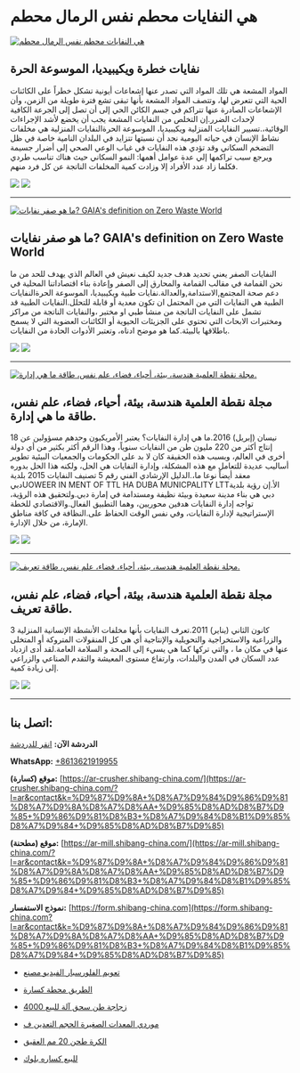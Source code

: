 # هي النفايات محطم نفس الرمال محطم

<a href="https://swt.shibang-china.com/?l=ar&img&k=%D9%87%D9%8A+%D8%A7%D9%84%D9%86%D9%81%D8%A7%D9%8A%D8%A7%D8%AA+%D9%85%D8%AD%D8%B7%D9%85+%D9%86%D9%81%D8%B3+%D8%A7%D9%84%D8%B1%D9%85%D8%A7%D9%84+%D9%85%D8%AD%D8%B7%D9%85" target="_blank">![هي النفايات محطم نفس الرمال محطم](http://static.shibang-china.com/all-800x300/1131.jpg)</a>

## نفايات خطرة ويكيبيديا، الموسوعة الحرة
المواد المشعة هي تلك المواد التي تصدر عنها إشعاعات أيونية تشكل خطراً على الكائنات الحية التي تتعرض لها، وتتصف المواد المشعة بأنها تبقى تشع فترة طويلة من الزمن، وأن الإشعاعات الصادرة عنها تتراكم في جسم الكائن الحي إلى أن تصل إلى الجرعة الكافية لإحداث الضرر.إن التخلص من النفايات المشعة يجب أن يخضع لأشد الإجراءات الوقائية،.تسيير النفايات المنزلية ويكيبيديا، الموسوعة الحرةالنفايات المنزلية هي مخلفات نشاط الإنسان في حياته اليومية نجد أن نسبتها تتزايد في البلدان النامية خاصة في ظل التضخم السكاني وقد تؤدي هذه النفايات في غياب الوعي الصحي إلى أضرار جسيمة ويرجع سبب تراكمها إلي عدة عوامل أهمها: النمو السكاني حيث هناك تناسب طردي فكلما زاد عدد الأفراد إلا وزادت كمية المخلفات الناتجة عن كل فرد منهم.


<a href="https://whatsapp.shibangsoft.com/WhatsApp.php" target="_blank" title="WhatsApp">![](http://static.shibang-china.com/icon/whatsapp.png)</a> <a href="https://swt.shibang-china.com/?l=ar&icon&k=%D9%87%D9%8A+%D8%A7%D9%84%D9%86%D9%81%D8%A7%D9%8A%D8%A7%D8%AA+%D9%85%D8%AD%D8%B7%D9%85+%D9%86%D9%81%D8%B3+%D8%A7%D9%84%D8%B1%D9%85%D8%A7%D9%84+%D9%85%D8%AD%D8%B7%D9%85" target="_blank">![](http://static.shibang-china.com/icon/chat-ar.png)</a>

---

<a href="https://swt.shibang-china.com/?l=ar&img&k=%D9%87%D9%8A+%D8%A7%D9%84%D9%86%D9%81%D8%A7%D9%8A%D8%A7%D8%AA+%D9%85%D8%AD%D8%B7%D9%85+%D9%86%D9%81%D8%B3+%D8%A7%D9%84%D8%B1%D9%85%D8%A7%D9%84+%D9%85%D8%AD%D8%B7%D9%85" target="_blank">![ما هو صفر نفايات? GAIA&#39;s definition on Zero Waste World](http://static.shibang-china.com/all-800x300/1362.jpg)</a>

## ما هو صفر نفايات? GAIA&#39;s definition on Zero Waste World
النفايات الصفر يعني تحديد هدف جديد لكيف نعيش في العالم الذي يهدف للحد من ما نحن القمامة في مقالب القمامة والمحارق إلى الصفر وإعادة بناء اقتصاداتنا المحلية في دعم صحة المجتمع,الاستدامة,والعدالة.نفايات طبية ويكيبيديا، الموسوعة الحرةالنفايات الطبية هي النفايات التي من المحتمل ان تكون معدية أو قابلة للتحلل.النفايات الطبية قد تشمل على النفايات الناتجة من منشأ طبي او مختبر ،والنفايات الناتجة من مراكز ومختبرات الابحاث التي تحتوي على الجزيئات الحيوية أو الكائنات العضوية التي لا يسمح باطلاقها بالبيئة.كما هو موضح ادناه، وتعتبر الأدوات الحادة من النفايات.


<a href="https://whatsapp.shibangsoft.com/WhatsApp.php" target="_blank" title="WhatsApp">![](http://static.shibang-china.com/icon/whatsapp.png)</a> <a href="https://swt.shibang-china.com/?l=ar&icon&k=%D9%87%D9%8A+%D8%A7%D9%84%D9%86%D9%81%D8%A7%D9%8A%D8%A7%D8%AA+%D9%85%D8%AD%D8%B7%D9%85+%D9%86%D9%81%D8%B3+%D8%A7%D9%84%D8%B1%D9%85%D8%A7%D9%84+%D9%85%D8%AD%D8%B7%D9%85" target="_blank">![](http://static.shibang-china.com/icon/chat-ar.png)</a>

---

<a href="https://swt.shibang-china.com/?l=ar&img&k=%D9%87%D9%8A+%D8%A7%D9%84%D9%86%D9%81%D8%A7%D9%8A%D8%A7%D8%AA+%D9%85%D8%AD%D8%B7%D9%85+%D9%86%D9%81%D8%B3+%D8%A7%D9%84%D8%B1%D9%85%D8%A7%D9%84+%D9%85%D8%AD%D8%B7%D9%85" target="_blank">![مجلة نقطة العلمية هندسة، بيئة، أحياء، فضاء، علم نفس، طاقة ما هي إدارة.](http://static.shibang-china.com/all-800x300/260.jpg)</a>

## مجلة نقطة العلمية هندسة، بيئة، أحياء، فضاء، علم نفس، طاقة ما هي إدارة.
18 نيسان (إبريل) 2016.ما هي إدارة النفايات؟ يعتبر الأمريكيون وحدهم مسؤولين عن إنتاج أكثر من 220 مليون طن من النفايات سنوياً، وهذا الرقم أكثر بكثير من أي دولة أخرى في العالم، وبسبب هذه الحقيقة كان لا بد على الحكومات والجمعيات البيئية تطوير أساليب عديدة للتعامل مع هذه المشكلة، وإدارة النفايات هي الحل، ولكنه هذا الحل بدوره معقد أيضاً نوعا ما،.الدليل الإرشادي الفني رقم 5 تصنيف النفايات 2015 بلدية دبيUOWEER IN MENT OF TTL HA DUBA MUNICPALITY LTTالأ.إن رؤية بلدية دبي هي بناء مدينة سعيدة وبيئة نظيفة ومستدامة في إمارة دبي.ولتحقيق هذه الرؤية، تواجه إدارة النفايات هدفين محوريين، وهما التطبيق الفعال.والاقتصادي للخطة الإستراتيجية لإدارة النفايات، وفي نفس الوقت الحفاظ على.النظافة في كافة مناطق الإمارة، من خلال الإدارة.


<a href="https://whatsapp.shibangsoft.com/WhatsApp.php" target="_blank" title="WhatsApp">![](http://static.shibang-china.com/icon/whatsapp.png)</a> <a href="https://swt.shibang-china.com/?l=ar&icon&k=%D9%87%D9%8A+%D8%A7%D9%84%D9%86%D9%81%D8%A7%D9%8A%D8%A7%D8%AA+%D9%85%D8%AD%D8%B7%D9%85+%D9%86%D9%81%D8%B3+%D8%A7%D9%84%D8%B1%D9%85%D8%A7%D9%84+%D9%85%D8%AD%D8%B7%D9%85" target="_blank">![](http://static.shibang-china.com/icon/chat-ar.png)</a>

---

<a href="https://swt.shibang-china.com/?l=ar&img&k=%D9%87%D9%8A+%D8%A7%D9%84%D9%86%D9%81%D8%A7%D9%8A%D8%A7%D8%AA+%D9%85%D8%AD%D8%B7%D9%85+%D9%86%D9%81%D8%B3+%D8%A7%D9%84%D8%B1%D9%85%D8%A7%D9%84+%D9%85%D8%AD%D8%B7%D9%85" target="_blank">![مجلة نقطة العلمية هندسة، بيئة، أحياء، فضاء، علم نفس، طاقة تعريف.](http://static.shibang-china.com/all-800x300/1276.jpg)</a>

## مجلة نقطة العلمية هندسة، بيئة، أحياء، فضاء، علم نفس، طاقة تعريف.
3 كانون الثاني (يناير) 2011.تعرف النفايات بأنها مخلفات الأنشطة الإنسانية المنزلية والزراعية والاستخراجية والتحويلية والإنتاجية أي هي كل المنقولات المتروكة أو المتخلى عنها في مكان ما ، والتي تركها كما هي يسيء إلى الصحة و السلامة العامة.لقد أدى ازدياد عدد السكان في المدن والبلدات، وارتفاع مستوى المعيشة والتقدم الصناعي والزراعي إلى زيادة كمية.

<a href="https://whatsapp.shibangsoft.com/WhatsApp.php" target="_blank" title="WhatsApp">![](http://static.shibang-china.com/icon/whatsapp.png)</a> <a href="https://swt.shibang-china.com/?l=ar&icon&k=%D9%87%D9%8A+%D8%A7%D9%84%D9%86%D9%81%D8%A7%D9%8A%D8%A7%D8%AA+%D9%85%D8%AD%D8%B7%D9%85+%D9%86%D9%81%D8%B3+%D8%A7%D9%84%D8%B1%D9%85%D8%A7%D9%84+%D9%85%D8%AD%D8%B7%D9%85" target="_blank">![](http://static.shibang-china.com/icon/chat-ar.png)</a>

---
## اتصل بنا:

**الدردشة الآن:** [انقر للدردشة](https://swt.shibang-china.com?l=ar&contact&k=%D9%87%D9%8A+%D8%A7%D9%84%D9%86%D9%81%D8%A7%D9%8A%D8%A7%D8%AA+%D9%85%D8%AD%D8%B7%D9%85+%D9%86%D9%81%D8%B3+%D8%A7%D9%84%D8%B1%D9%85%D8%A7%D9%84+%D9%85%D8%AD%D8%B7%D9%85)

**WhatsApp:**  [+8613621919955](https://whatsapp.shibangsoft.com/WhatsApp.php)

**موقع (كسارة):** [https://ar-crusher.shibang-china.com/](https://ar-crusher.shibang-china.com/?l=ar&contact&k=%D9%87%D9%8A+%D8%A7%D9%84%D9%86%D9%81%D8%A7%D9%8A%D8%A7%D8%AA+%D9%85%D8%AD%D8%B7%D9%85+%D9%86%D9%81%D8%B3+%D8%A7%D9%84%D8%B1%D9%85%D8%A7%D9%84+%D9%85%D8%AD%D8%B7%D9%85)

**موقع (مطحنة):** [https://ar-mill.shibang-china.com/](https://ar-mill.shibang-china.com/?l=ar&contact&k=%D9%87%D9%8A+%D8%A7%D9%84%D9%86%D9%81%D8%A7%D9%8A%D8%A7%D8%AA+%D9%85%D8%AD%D8%B7%D9%85+%D9%86%D9%81%D8%B3+%D8%A7%D9%84%D8%B1%D9%85%D8%A7%D9%84+%D9%85%D8%AD%D8%B7%D9%85)

**نموذج الاستفسار:** [https://form.shibang-china.com](https://form.shibang-china.com?l=ar&contact&k=%D9%87%D9%8A+%D8%A7%D9%84%D9%86%D9%81%D8%A7%D9%8A%D8%A7%D8%AA+%D9%85%D8%AD%D8%B7%D9%85+%D9%86%D9%81%D8%B3+%D8%A7%D9%84%D8%B1%D9%85%D8%A7%D9%84+%D9%85%D8%AD%D8%B7%D9%85)

* [تعويم الفلورسبار الفيديو مصنع](../25/%D8%AA%D8%B9%D9%88%D9%8A%D9%85%20%D8%A7%D9%84%D9%81%D9%84%D9%88%D8%B1%D8%B3%D8%A8%D8%A7%D8%B1%20%D8%A7%D9%84%D9%81%D9%8A%D8%AF%D9%8A%D9%88%20%D9%85%D8%B5%D9%86%D8%B9.md)

* [الطريق محطة كسارة](../23/%D8%A7%D9%84%D8%B7%D8%B1%D9%8A%D9%82%20%D9%85%D8%AD%D8%B7%D8%A9%20%D9%83%D8%B3%D8%A7%D8%B1%D8%A9.md)

* [4000 زجاجة طن سحق آلة للبيع](../22/4000%20%D8%B2%D8%AC%D8%A7%D8%AC%D8%A9%20%D8%B7%D9%86%20%D8%B3%D8%AD%D9%82%20%D8%A2%D9%84%D8%A9%20%D9%84%D9%84%D8%A8%D9%8A%D8%B9.md)

* [موردي المعدات الصغيرة الحجم التعدين ف](../21/%D9%85%D9%88%D8%B1%D8%AF%D9%8A%20%D8%A7%D9%84%D9%85%D8%B9%D8%AF%D8%A7%D8%AA%20%D8%A7%D9%84%D8%B5%D8%BA%D9%8A%D8%B1%D8%A9%20%D8%A7%D9%84%D8%AD%D8%AC%D9%85%20%D8%A7%D9%84%D8%AA%D8%B9%D8%AF%D9%8A%D9%86%20%D9%81.md)

* [الكرة طحن 20 مم العقيق](../24/%D8%A7%D9%84%D9%83%D8%B1%D8%A9%20%D8%B7%D8%AD%D9%86%2020%20%D9%85%D9%85%20%D8%A7%D9%84%D8%B9%D9%82%D9%8A%D9%82.md)

* [للبيع كساره بلوك](../21/%D9%84%D9%84%D8%A8%D9%8A%D8%B9%20%D9%83%D8%B3%D8%A7%D8%B1%D9%87%20%D8%A8%D9%84%D9%88%D9%83.md)